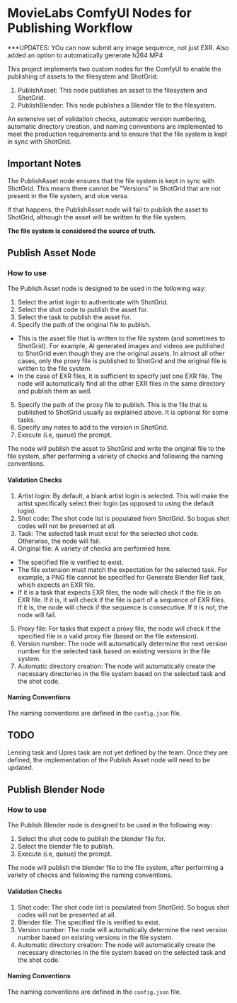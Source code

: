 # MovieLabs ComfyUI Nodes for Publishing Workflow


***UPDATES:  YOu can now submit any image sequence, not just EXR.  Also added an option to automatically generate h264 MP4

This project implements two custom nodes for the ComfyUI to enable the publishing of assets to the filesystem and ShotGrid:

1. PublishAsset: This node publishes an asset to the filesystem and ShotGrid.
2. PublishBlender: This node publishes a Blender file to the filesystem.

An extensive set of validation checks, automatic version numbering, automatic directory creation, and naming conventions are implemented to meet the production requirements and to ensure that the file system is kept in sync with ShotGrid.

## Important Notes

The PublishAsset node ensures that the file system is kept in sync with ShotGrid. This means there cannot be "Versions" in ShotGrid that are not present in the file system, and vice versa.

If that happens, the PublishAsset node will fail to publish the asset to ShotGrid, although the asset will be written to the file system.

<b>The file system is considered the source of truth.</b>

## Publish Asset Node

### How to use

The Publish Asset node is designed to be used in the following way:

1. Select the artist login to authenticate with ShotGrid.
2. Select the shot code to publish the asset for.
3. Select the task to publish the asset for.
4. Specify the path of the original file to publish. 
- This is the asset file that is written to the file system (and sometimes to ShotGrid). For example, AI generated images and videos are published to ShotGrid even though they are the original assets. In almost all other cases, only the proxy file is published to ShotGrid and the original file is written to the file system.
- In the case of EXR files, it is sufficient to specify just one EXR file. The node will automatically find all the other EXR files in the same directory and publish them as well.
5. Specify the path of the proxy file to publish. This is the file that is published to ShotGrid usually as explained above. It is optional for some tasks.
6. Specify any notes to add to the version in ShotGrid.
7. Execute (i.e, queue) the prompt. 

The node will publish the asset to ShotGrid and write the original file to the file system, after performing a variety of checks and following the naming conventions.

#### Validation Checks

1. Artist login: By default, a blank artist login is selected. This will make the artist specifically select their login (as opposed to using the default login).
2. Shot code: The shot code list is populated from ShotGrid. So bogus shot codes will not be presented at all.
3. Task: The selected task must exist for the selected shot code. Otherwise, the node will fail.
4. Original file: A variety of checks are performed here.
- The specified file is verified to exist. 
- The file extension must match the expectation for the selected task. For example, a PNG file cannot be specified for Generate Blender Ref task, which expects an EXR file.
- If it is a task that expects EXR files, the node will check if the file is an EXR file. If it is, it will check if the file is part of a sequence of EXR files. If it is, the node will check if the sequence is consecutive. If it is not, the node will fail.
5. Proxy file: For tasks that expect a proxy file, the node will check if the specified file is a valid proxy file (based on the file extension).
6. Version number: The node will automatically determine the next version number for the selected task based on existing versions in the file system.
7. Automatic directory creation: The node will automatically create the necessary directories in the file system based on the selected task and the shot code.

#### Naming Conventions

The naming conventions are defined in the `config.json` file.


## TODO
Lensing task and Upres task are not yet defined by the team. Once they are defined, the implementation of the Publish Asset node will need to be updated.


## Publish Blender Node

### How to use

The Publish Blender node is designed to be used in the following way:

1. Select the shot code to publish the blender file for.
2. Select the blender file to publish.
3. Execute (i.e, queue) the prompt.

The node will publish the blender file to the file system, after performing a variety of checks and following the naming conventions.

#### Validation Checks

1. Shot code: The shot code list is populated from ShotGrid. So bogus shot codes will not be presented at all.
2. Blender file: The specified file is verified to exist.
3. Version number: The node will automatically determine the next version number based on existing versions in the file system.
4. Automatic directory creation: The node will automatically create the necessary directories in the file system based on the selected task and the shot code.

#### Naming Conventions

The naming conventions are defined in the `config.json` file.

